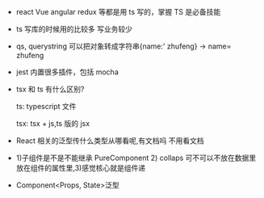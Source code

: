 - react Vue angular redux 等都是用 ts 写的，掌握 TS 是必备技能
- ts 写库的时候用的比较多 写业务较少
- qs, querystring 可以把对象转成字符串{name:' zhufeng} -> name= zhufeng
- jest 内置很多插件，包括 mocha
- tsx 和 ts 有什么区别?

  ts: typescript 文件

  tsx: tsx + js,ts 版的 jsx

- React 相关的泛型传什么类型从哪看呢,有文档吗
  不用看文档
- 1)子组件是不是不能继承 PureComponent 2) collaps 可不可以不放在数据里放在组件的属性里,3)感觉核心就是组件递

- Component<Props, State>泛型

